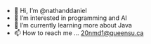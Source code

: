 - 👋 Hi, I’m @nathanddaniel
- 👀 I’m interested in programming and AI
- 🌱 I’m currently learning more about Java
- 📫 How to reach me ... 20nmd1@queensu.ca

<!---
nathanddaniel/nathanddaniel is a ✨ special ✨ repository because its `README.md` (this file) appears on your GitHub profile.
You can click the Preview link to take a look at your changes.
--->
